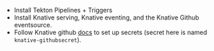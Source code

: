 - Install Tekton Pipelines + Triggers
- Install Knative serving, Knative eventing, and the Knative Github eventsource.
- Follow Knative github [docs](https://github.com/knative/docs/tree/main/code-samples/eventing/github-source#create-github-tokens)
to set up secrets (secret here is named `knative-githubsecret`).
